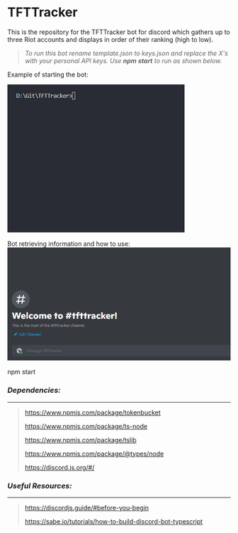 # TFTTracker
This is the repository for the TFTTracker bot for discord which gathers up to three Riot accounts and displays in order of their ranking (high to low).

> *To run this bot rename template.json to keys.json and replace the X's with your personal API keys. Use **npm start** to run as shown below.*


Example of starting the bot:

![Starting bot](/gifs/Code_r13ytawZvd.gif)

Bot retrieving information and how to use:
![Retrieving info](/gifs/Discord_BmM1i87so5.gif)

npm start
### *Dependencies:*
---
> https://www.npmjs.com/package/tokenbucket
>
> https://www.npmjs.com/package/ts-node
>
> https://www.npmjs.com/package/tslib
>
> https://www.npmjs.com/package/@types/node
>
> https://discord.js.org/#/


### *Useful Resources:*
---
> https://discordjs.guide/#before-you-begin
>
> https://sabe.io/tutorials/how-to-build-discord-bot-typescript
